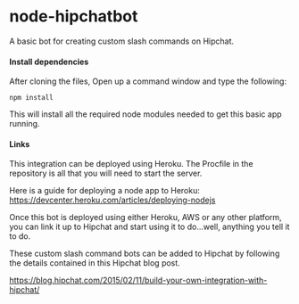 # node-hipchatbot
A basic bot for creating custom slash commands on Hipchat. 

#### Install dependencies
After cloning the files, Open up a command window and type the following:

`npm install`

This will install all the required node modules needed to get this basic app running.

#### Links

This integration can be deployed using Heroku. The Procfile in the repository is all that you will need to start the server.

Here is a guide for deploying a node app to Heroku: https://devcenter.heroku.com/articles/deploying-nodejs

Once this bot is deployed using either Heroku, AWS or any other platform, you can link it up to Hipchat and start using it to do...well, anything you tell it to do.

These custom slash command bots can be added to Hipchat by following the details contained in this Hipchat blog post.

https://blog.hipchat.com/2015/02/11/build-your-own-integration-with-hipchat/



